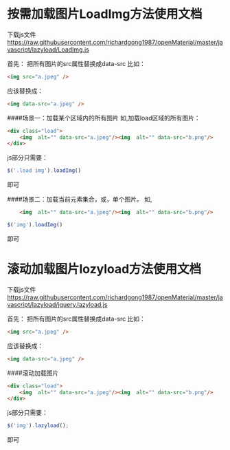 # 按需加载图片LoadImg方法使用文档
下载js文件
https://raw.githubusercontent.com/richardgong1987/openMaterial/master/javascript/lazyload/LoadImg.js

首先：
把所有图片的src属性替换成data-src
比如：
```html
<img src="a.jpeg" />
```
应该替换成：
```html
<img data-src="a.jpeg" />
```

####场景一：加载某个区域内的所有图片
如,加载load区域的所有图片：
```html
<div class="load">
    <img  alt="" data-src="a.jpeg"/><img  alt="" data-src="b.png"/>
</div>
```

js部分只需要：

```js
$('.load img').loadImg()
```
即可




####场景二：加载当前元素集合，或，单个图片。
如,

```html
    <img  alt="" data-src="a.jpeg"/><img  alt="" data-src="b.png"/>
```

```js
$('img').loadImg()
```
即可


# 滚动加载图片lozyload方法使用文档
下载js文件
https://raw.githubusercontent.com/richardgong1987/openMaterial/master/javascript/lazyload/jquery.lazyload.js

首先：
把所有图片的src属性替换成data-src
比如：
```html
<img src="a.jpeg" />
```
应该替换成：
```html
<img data-src="a.jpeg" />
```

####滚动加载图片

```html
<div class="load">
    <img  alt="" data-src="a.jpeg"/><img  alt="" data-src="b.png"/>
</div>
```

js部分只需要：

```js
$('img').lazyload();
```
即可

